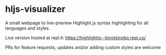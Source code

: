 # hljs-visualizer
A small webpage to live-preview Highlight.js syntax highlighting for all languages and styles.

Live version hosted at repl.it: https://highlightjs--timotejroiko.repl.co/

PRs for feature requests, updates and/or adding custom styles are welcome